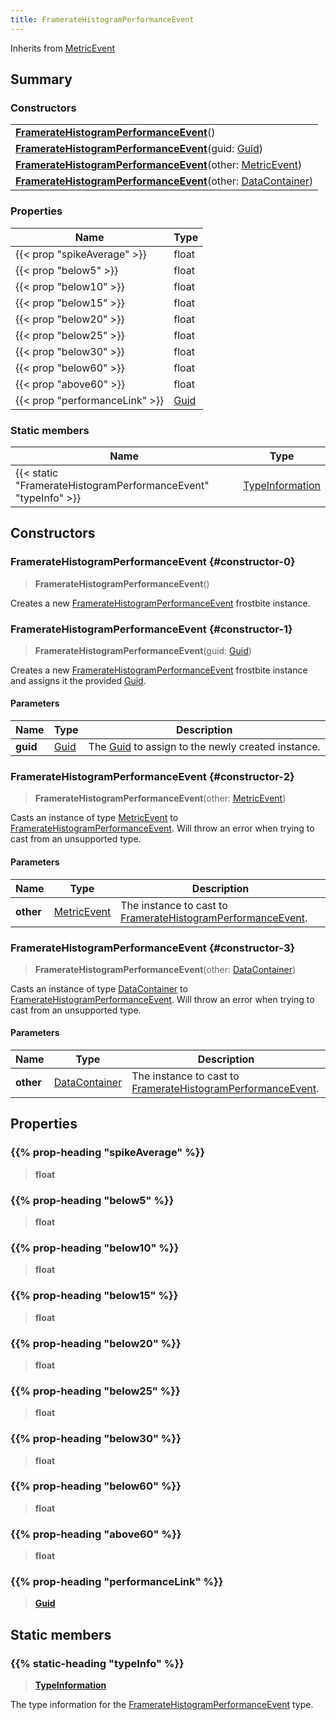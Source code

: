 ```yaml
---
title: FramerateHistogramPerformanceEvent
---
```


Inherits from [MetricEvent](/vext/ref/fb/metricevent)

## Summary

### Constructors

|  |
| --- |
| **[FramerateHistogramPerformanceEvent](#constructor-0)**() |
| **[FramerateHistogramPerformanceEvent](#constructor-1)**(guid: [Guid](/vext/ref/shared/type/guid)) |
| **[FramerateHistogramPerformanceEvent](#constructor-2)**(other: [MetricEvent](/vext/ref/fb/metricevent)) |
| **[FramerateHistogramPerformanceEvent](#constructor-3)**(other: [DataContainer](/vext/ref/shared/type/datacontainer)) |

### Properties

| Name | Type |
| ---- | ---- |
| {{< prop "spikeAverage" >}} | float |
| {{< prop "below5" >}} | float |
| {{< prop "below10" >}} | float |
| {{< prop "below15" >}} | float |
| {{< prop "below20" >}} | float |
| {{< prop "below25" >}} | float |
| {{< prop "below30" >}} | float |
| {{< prop "below60" >}} | float |
| {{< prop "above60" >}} | float |
| {{< prop "performanceLink" >}} | [Guid](/vext/ref/shared/type/guid) |

### Static members

| Name | Type |
| ---- | ---- |
| {{< static "FramerateHistogramPerformanceEvent" "typeInfo" >}} | [TypeInformation](/vext/ref/shared/type/typeinformation) |

## Constructors

### FramerateHistogramPerformanceEvent {#constructor-0}

> **FramerateHistogramPerformanceEvent**()

Creates a new [FramerateHistogramPerformanceEvent](/vext/ref/fb/frameratehistogramperformanceevent) frostbite instance.

### FramerateHistogramPerformanceEvent {#constructor-1}

> **FramerateHistogramPerformanceEvent**(guid: [Guid](/vext/ref/shared/type/guid))

Creates a new [FramerateHistogramPerformanceEvent](/vext/ref/fb/frameratehistogramperformanceevent) frostbite instance and assigns it the provided [Guid](/vext/ref/shared/type/guid).

#### Parameters

| Name | Type | Description |
| ---- | ---- | ----------- |
| **guid** | [Guid](/vext/ref/shared/type/guid) | The [Guid](/vext/ref/shared/type/guid) to assign to the newly created instance. |

### FramerateHistogramPerformanceEvent {#constructor-2}

> **FramerateHistogramPerformanceEvent**(other: [MetricEvent](/vext/ref/fb/metricevent))

Casts an instance of type [MetricEvent](/vext/ref/fb/metricevent) to [FramerateHistogramPerformanceEvent](/vext/ref/fb/frameratehistogramperformanceevent). Will throw an error when trying to cast from an unsupported type.

#### Parameters

| Name | Type | Description |
| ---- | ---- | ----------- |
| **other** | [MetricEvent](/vext/ref/fb/metricevent) | The instance to cast to [FramerateHistogramPerformanceEvent](/vext/ref/fb/frameratehistogramperformanceevent). |

### FramerateHistogramPerformanceEvent {#constructor-3}

> **FramerateHistogramPerformanceEvent**(other: [DataContainer](/vext/ref/shared/type/datacontainer))

Casts an instance of type [DataContainer](/vext/ref/shared/type/datacontainer) to [FramerateHistogramPerformanceEvent](/vext/ref/fb/frameratehistogramperformanceevent). Will throw an error when trying to cast from an unsupported type.

#### Parameters

| Name | Type | Description |
| ---- | ---- | ----------- |
| **other** | [DataContainer](/vext/ref/shared/type/datacontainer) | The instance to cast to [FramerateHistogramPerformanceEvent](/vext/ref/fb/frameratehistogramperformanceevent). |

## Properties

### {{% prop-heading "spikeAverage" %}}

> **float**

### {{% prop-heading "below5" %}}

> **float**

### {{% prop-heading "below10" %}}

> **float**

### {{% prop-heading "below15" %}}

> **float**

### {{% prop-heading "below20" %}}

> **float**

### {{% prop-heading "below25" %}}

> **float**

### {{% prop-heading "below30" %}}

> **float**

### {{% prop-heading "below60" %}}

> **float**

### {{% prop-heading "above60" %}}

> **float**

### {{% prop-heading "performanceLink" %}}

> **[Guid](/vext/ref/shared/type/guid)**

## Static members

### {{% static-heading "typeInfo" %}}

> **[TypeInformation](/vext/ref/shared/type/typeinformation)**

The type information for the [FramerateHistogramPerformanceEvent](/vext/ref/fb/frameratehistogramperformanceevent) type.

